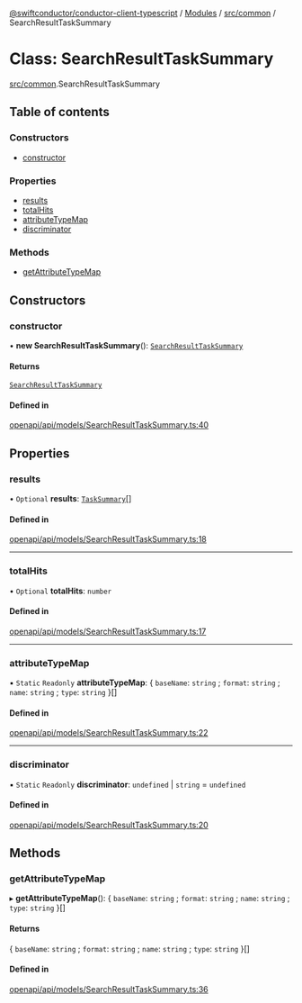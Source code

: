 [@swiftconductor/conductor-client-typescript](../README.md) / [Modules](../modules.md) / [src/common](../modules/src_common.md) / SearchResultTaskSummary

# Class: SearchResultTaskSummary

[src/common](../modules/src_common.md).SearchResultTaskSummary

## Table of contents

### Constructors

- [constructor](src_common.SearchResultTaskSummary.md#constructor)

### Properties

- [results](src_common.SearchResultTaskSummary.md#results)
- [totalHits](src_common.SearchResultTaskSummary.md#totalhits)
- [attributeTypeMap](src_common.SearchResultTaskSummary.md#attributetypemap)
- [discriminator](src_common.SearchResultTaskSummary.md#discriminator)

### Methods

- [getAttributeTypeMap](src_common.SearchResultTaskSummary.md#getattributetypemap)

## Constructors

### constructor

• **new SearchResultTaskSummary**(): [`SearchResultTaskSummary`](src_common.SearchResultTaskSummary.md)

#### Returns

[`SearchResultTaskSummary`](src_common.SearchResultTaskSummary.md)

#### Defined in

[openapi/api/models/SearchResultTaskSummary.ts:40](https://github.com/swift-conductor/conductor-client-typescript/blob/9866b7c/openapi/api/models/SearchResultTaskSummary.ts#L40)

## Properties

### results

• `Optional` **results**: [`TaskSummary`](src_common.TaskSummary.md)[]

#### Defined in

[openapi/api/models/SearchResultTaskSummary.ts:18](https://github.com/swift-conductor/conductor-client-typescript/blob/9866b7c/openapi/api/models/SearchResultTaskSummary.ts#L18)

___

### totalHits

• `Optional` **totalHits**: `number`

#### Defined in

[openapi/api/models/SearchResultTaskSummary.ts:17](https://github.com/swift-conductor/conductor-client-typescript/blob/9866b7c/openapi/api/models/SearchResultTaskSummary.ts#L17)

___

### attributeTypeMap

▪ `Static` `Readonly` **attributeTypeMap**: \{ `baseName`: `string` ; `format`: `string` ; `name`: `string` ; `type`: `string`  }[]

#### Defined in

[openapi/api/models/SearchResultTaskSummary.ts:22](https://github.com/swift-conductor/conductor-client-typescript/blob/9866b7c/openapi/api/models/SearchResultTaskSummary.ts#L22)

___

### discriminator

▪ `Static` `Readonly` **discriminator**: `undefined` \| `string` = `undefined`

#### Defined in

[openapi/api/models/SearchResultTaskSummary.ts:20](https://github.com/swift-conductor/conductor-client-typescript/blob/9866b7c/openapi/api/models/SearchResultTaskSummary.ts#L20)

## Methods

### getAttributeTypeMap

▸ **getAttributeTypeMap**(): \{ `baseName`: `string` ; `format`: `string` ; `name`: `string` ; `type`: `string`  }[]

#### Returns

\{ `baseName`: `string` ; `format`: `string` ; `name`: `string` ; `type`: `string`  }[]

#### Defined in

[openapi/api/models/SearchResultTaskSummary.ts:36](https://github.com/swift-conductor/conductor-client-typescript/blob/9866b7c/openapi/api/models/SearchResultTaskSummary.ts#L36)
